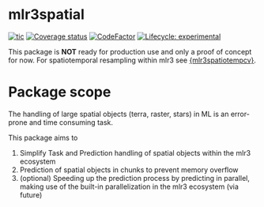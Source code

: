 # mlr3spatial

<!-- badges: start -->
[![tic](https://github.com/mlr-org/mlr3spatial/workflows/tic/badge.svg?branch=main)](https://github.com/mlr-org/mlr3spatial/actions)
[![Coverage status](https://codecov.io/gh/mlr-org/mlr3spatial/branch/main/graph/badge.svg)](https://codecov.io/github/mlr-org/mlr3spatial?branch=main)
[![CodeFactor](https://www.codefactor.io/repository/github/mlr-org/mlr3spatial/badge)](https://www.codefactor.io/repository/github/mlr-org/mlr3spatial)
[![Lifecycle: experimental](https://img.shields.io/badge/lifecycle-experimental-orange.svg)](https://lifecycle.r-lib.org/articles/stages.html#experimental)
<!-- badges: end -->

This package is **NOT** ready for production use and only a proof of concept for now.
For spatiotemporal resampling within mlr3 see [{mlr3spatiotempcv}](https://github.com/mlr-org/mlr3spatiotempcv).

# Package scope

The handling of large spatial objects (terra, raster, stars) in ML is an error-prone and time consuming task.

This package aims to

1. Simplify Task and Prediction handling of spatial objects within the mlr3 ecosystem
1. Prediction of spatial objects in chunks to prevent memory overflow
1. (optional) Speeding up the prediction process by predicting in parallel, making use of the built-in parallelization in the mlr3 ecosystem (via future)
